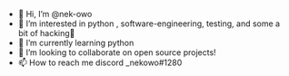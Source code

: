 - 👋 Hi, I’m @nek-owo
- 👀 I’m interested in python , software-engineering, testing, and some a bit of hacking👀
- 🌱 I’m currently learning python
- 💞️ I’m looking to collaborate on open source projects!
- 📫 How to reach me discord _nekowo#1280

<!---
nek-owo/nek-owo is a ✨ special ✨ repository because its `README.md` (this file) appears on your GitHub profile.
You can click the Preview link to take a look at your changes.
--->
